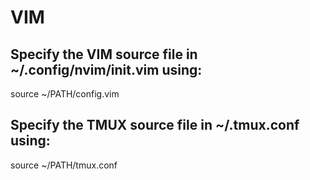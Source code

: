 # VIM

## Specify the VIM source file in ~/.config/nvim/init.vim using:
source ~/PATH/config.vim


## Specify the TMUX source file in ~/.tmux.conf using:
source ~/PATH/tmux.conf
